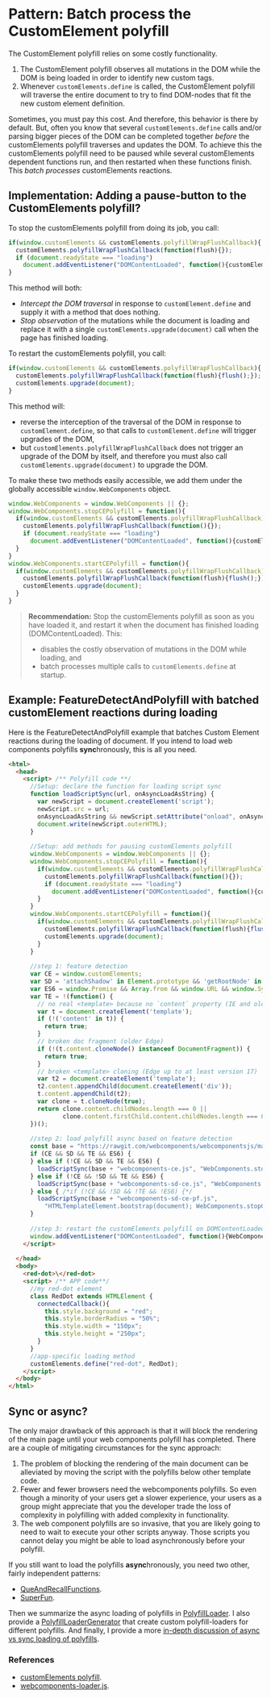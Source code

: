 # Pattern: Batch process the CustomElement polyfill
The CustomElement polyfill relies on some costly functionality.
1. The CustomElement polyfill observes all mutations in the DOM while the DOM is being 
loaded in order to identify new custom tags.
2. Whenever `customElements.define` is called, the CustomElement 
polyfill will traverse the entire document to try to find DOM-nodes that fit the 
new custom element definition.

Sometimes, you must pay this cost. And therefore, this behavior is there by default.
But, often you know that several `customElements.define` calls and/or parsing bigger pieces 
of the DOM can be completed together *before* the customElements polyfill traverses 
and updates the DOM.
To achieve this the customElements polyfill need to be paused 
while several customElements dependent functions run, and then restarted when
these functions finish.
This *batch processes* customElements reactions.

## Implementation: Adding a pause-button to the CustomElements polyfill?
To stop the customElements polyfill from doing its job, you call:
```javascript
if(window.customElements && customElements.polyfillWrapFlushCallback){
  customElements.polyfillWrapFlushCallback(function(flush){});
  if (document.readyState === "loading")
    document.addEventListener("DOMContentLoaded", function(){customElements.upgrade(document);});
}
```
This method will both:
* *Intercept the DOM traversal* in response to `customElement.define` and 
supply it with a method that does nothing.
* *Stop observation* of the mutations while the document is loading and
replace it with a single `customElements.upgrade(document)` call when the page has finished loading.

To restart the customElements polyfill, you call:
```javascript
if(window.customElements && customElements.polyfillWrapFlushCallback){
  customElements.polyfillWrapFlushCallback(function(flush){flush();});
  customElements.upgrade(document);                                     
}
```
This method will:
* reverse the interception of the traversal of the DOM in response to `customElement.define`,
so that calls to `customElement.define` will trigger upgrades of the DOM,
* but `customElements.polyfillWrapFlushCallback` does not trigger an upgrade of the DOM
by itself, and therefore you must also call `customElements.upgrade(document)` to upgrade the DOM.

To make these two methods easily accessible, we add them under the globally accessible 
`window.WebComponents` object.

```javascript
window.WebComponents = window.WebComponents || {};
window.WebComponents.stopCEPolyfill = function(){
  if(window.customElements && customElements.polyfillWrapFlushCallback){
    customElements.polyfillWrapFlushCallback(function(){});
    if (document.readyState === "loading")
      document.addEventListener("DOMContentLoaded", function(){customElements.upgrade(document);});
  }
}
window.WebComponents.startCEPolyfill = function(){
  if(window.customElements && customElements.polyfillWrapFlushCallback){
    customElements.polyfillWrapFlushCallback(function(flush){flush();});
    customElements.upgrade(document);                                     
  }
}
```

> **Recommendation:** Stop the customElements polyfill as soon as you have loaded it, and 
> restart it when the document has finished loading (DOMContentLoaded). This:
> * disables the costly observation of mutations in the DOM while loading, and 
> * batch processes multiple calls to `customElements.define` at startup.

## Example: FeatureDetectAndPolyfill with batched customElement reactions during loading
Here is the FeatureDetectAndPolyfill example that 
batches Custom Element reactions during the loading of document.
If you intend to load web components polyfills **sync**hronously, this is all you need.

```html
<html>
  <head>                        
    <script> /** Polyfill code **/
      //Setup: declare the function for loading script sync
      function loadScriptSync(url, onAsyncLoadAsString) {
        var newScript = document.createElement('script');
        newScript.src = url;
        onAsyncLoadAsString && newScript.setAttribute("onload", onAsyncLoadAsString);
        document.write(newScript.outerHTML);
      }
      
      //Setup: add methods for pausing customElements polyfill
      window.WebComponents = window.WebComponents || {};
      window.WebComponents.stopCEPolyfill = function(){
        if(window.customElements && customElements.polyfillWrapFlushCallback){
          customElements.polyfillWrapFlushCallback(function(){});
          if (document.readyState === "loading")
            document.addEventListener("DOMContentLoaded", function(){customElements.upgrade(document);});
        }
      }
      window.WebComponents.startCEPolyfill = function(){
        if(window.customElements && customElements.polyfillWrapFlushCallback){
          customElements.polyfillWrapFlushCallback(function(flush){flush();});
          customElements.upgrade(document);                                     
        }
      }
    
      //step 1: feature detection
      var CE = window.customElements; 
      var SD = 'attachShadow' in Element.prototype && 'getRootNode' in Element.prototype;
      var ES6 = window.Promise && Array.from && window.URL && window.Symbol;
      var TE = !(function() {
        // no real <template> because no `content` property (IE and older browsers)
        var t = document.createElement('template');
        if (!('content' in t)) {
          return true;
        }
        // broken doc fragment (older Edge)
        if (!(t.content.cloneNode() instanceof DocumentFragment)) {
          return true;
        }
        // broken <template> cloning (Edge up to at least version 17)
        var t2 = document.createElement('template');
        t2.content.appendChild(document.createElement('div'));
        t.content.appendChild(t2);
        var clone = t.cloneNode(true);
        return clone.content.childNodes.length === 0 || 
               clone.content.firstChild.content.childNodes.length === 0;
      })();
      
      //step 2: load polyfill async based on feature detection
      const base = "https://rawgit.com/webcomponents/webcomponentsjs/master/bundles/";
      if (CE && SD && TE && ES6) {                                                          //[1]                                 
      } else if (!CE && SD && TE && ES6) {                                                   
        loadScriptSync(base + "webcomponents-ce.js", "WebComponents.stopCEPolyfill();");       
      } else if (!CE && !SD && TE && ES6) {                                                  
        loadScriptSync(base + "webcomponents-sd-ce.js", "WebComponents.stopCEPolyfill();");    
      } else { /*if (!CE && !SD && !TE && !ES6) {*/                                          
        loadScriptSync(base + "webcomponents-sd-ce-pf.js",   
          "HTMLTemplateElement.bootstrap(document); WebComponents.stopCEPolyfill();");
      }
      
      //step 3: restart the customElements polyfill on DOMContentLoaded
      window.addEventListener("DOMContentLoaded", function(){WebComponents.startCEPolyfill();});
    </script>
    
  </head>
  <body>
    <red-dot>\</red-dot>
    <script> /** APP code**/
      //my red-dot element
      class RedDot extends HTMLElement {
        connectedCallback(){
          this.style.background = "red";
          this.style.borderRadius = "50%";
          this.style.width = "150px";
          this.style.height = "250px";
        }
      }
      //app-specific loading method
      customElements.define("red-dot", RedDot);
    </script>
  </body>
</html>
```
## Sync or async?
The only major drawback of this approach is that it will block the rendering of the main page 
until your web components polyfill has completed.
There are a couple of mitigating circumstances for the sync approach:
1. The problem of blocking the rendering of the main document can be alleviated 
by moving the script with the polyfills below other template code.
2. Fewer and fewer browsers need the webcomponents polyfills. 
So even though a minority of your users get a slower experience,
your users as a group might appreciate that you the developer trade 
the loss of complexity in polyfilling with added complexity in functionality.
3. The web component polyfills are so invasive, that you are likely going to need to wait to 
execute your other scripts anyway. Those scripts you cannot delay you might be able to load 
asynchronously before your polyfill.

If you still want to load the polyfills **async**hronously, 
you need two other, fairly independent patterns:
* [QueAndRecallFunctions](Pattern5_QueAndRecallFunctions.md).
* [SuperFun](Pattern6_SuperFun.md).

Then we summarize the async loading of polyfills in [PolyfillLoader](Pattern7_PolyfillLoader.md).
I also provide a [PolyfillLoaderGenerator](Pattern8_PolyfillLoaderGenerator.md) 
that create custom polyfill-loaders for different polyfills.
And finally, I provide a more [in-depth discussion of async vs sync loading of polyfills](Discussion_sync_vs_async_polyfilling.md).

### References
* [customElements polyfill](https://github.com/webcomponents/webcomponentsjs/customElements).
* [webcomponents-loader.js](https://github.com/webcomponents/webcomponentsjs/).


<!--
TODO Exemplify "flickering layout" problems of slow customElements:
1. Lets say you have a web page with 10 different custom elements.
2. Each of these elements greatly change their size and shape and appearance once they get 
connected to the DOM. 
3. Now, if you update all these web components one by one, and 
these operations happens to be spread out across time and different frames.
4. Then your web page might completely change its appearance every time one 
of the elements gets updated, ie. 10 times or more. 
-->